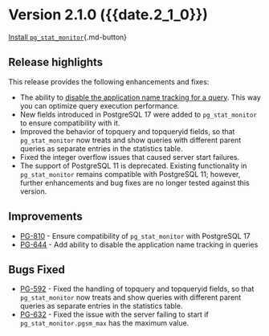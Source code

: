 # Version 2.1.0 ({{date.2_1_0}})

 [Install `pg_stat_monitor`](../install.md){.md-button}

## Release highlights

This release provides the following enhancements and fixes:

* The ability to [disable the application name tracking for a query](../configuration.md#pg_stat_monitorpgsm_track_application_names). This way you can optimize query execution performance.  
* New fields introduced in PostgreSQL 17 were added to `pg_stat_monitor` to ensure compatibility with it.
* Improved the behavior of topquery and topqueryid fields, so that `pg_stat_monitor` now treats and show queries with different parent queries as separate entries in the statistics table. 
* Fixed the integer overflow issues that caused server start failures.
* The support of PostgreSQL 11 is deprecated. Existing functionality in `pg_stat_monitor` remains compatible with PostgreSQL 11; however, further enhancements and bug fixes are no longer tested against this version.

## Improvements

* [PG-810](https://perconadev.atlassian.net/browse/PG-810) - Ensure compatibility of `pg_stat_monitor` with PostgreSQL 17
* [PG-644](https://perconadev.atlassian.net/browse/PG-644) - Add ability to disable the application name tracking in queries

## Bugs Fixed

* [PG-592](https://perconadev.atlassian.net/browse/PG-592) - Fixed the handling of topquery and topqueryid fields, so that `pg_stat_monitor` now treats and show queries with different parent queries as separate entries in the statistics table. 
* [PG-632](https://perconadev.atlassian.net/browse/PG-632) - Fixed the issue with the server failing to start if `pg_stat_monitor.pgsm_max` has the maximum value.